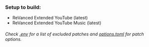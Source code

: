 ### Setup to build:
* ReVanced Extended YouTube (latest)
* ReVanced Extended YouTube Music (latest)

###### Check [.env](https://github.com/Spacellary/docker-py-revanced/blob/main/.env) for a list of excluded patches and [options.toml](https://github.com/Spacellary/docker-py-revanced/blob/main/apks/options.toml) for patch options.
